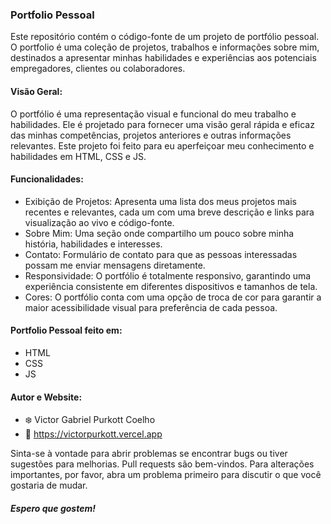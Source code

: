 ### Portfolio Pessoal

Este repositório contém o código-fonte de um projeto de portfólio pessoal. O portfolio é uma coleção de projetos, trabalhos e informações sobre mim, destinados a apresentar minhas habilidades e experiências aos potenciais empregadores, clientes ou colaboradores.


#### Visão Geral:

O portfólio é uma representação visual e funcional do meu trabalho e habilidades. Ele é projetado para fornecer uma visão geral rápida e eficaz das minhas competências, projetos anteriores e outras informações relevantes. 
Este projeto foi feito para eu aperfeiçoar meu conhecimento e habilidades em HTML, CSS e JS.


#### Funcionalidades:

- Exibição de Projetos: Apresenta uma lista dos meus projetos mais recentes e relevantes, cada um com uma breve descrição e links para visualização ao vivo e código-fonte.
- Sobre Mim: Uma seção onde compartilho um pouco sobre minha história, habilidades e interesses.
- Contato: Formulário de contato para que as pessoas interessadas possam me enviar mensagens diretamente.
- Responsividade: O portfólio é totalmente responsivo, garantindo uma experiência consistente em diferentes dispositivos e tamanhos de tela.
- Cores: O portfólio conta com uma opção de troca de cor para garantir a maior acessibilidade visual para preferência de cada pessoa.

#### Portfolio Pessoal feito em:
- HTML
- CSS
- JS

#### Autor e Website:
- ❄️ Victor Gabriel Purkott Coelho
- 🔗 https://victorpurkott.vercel.app

Sinta-se à vontade para abrir problemas se encontrar bugs ou tiver sugestões para melhorias. Pull requests são bem-vindos. Para alterações importantes, por favor, abra um problema primeiro para discutir o que você gostaria de mudar. 

##### Espero que gostem!
